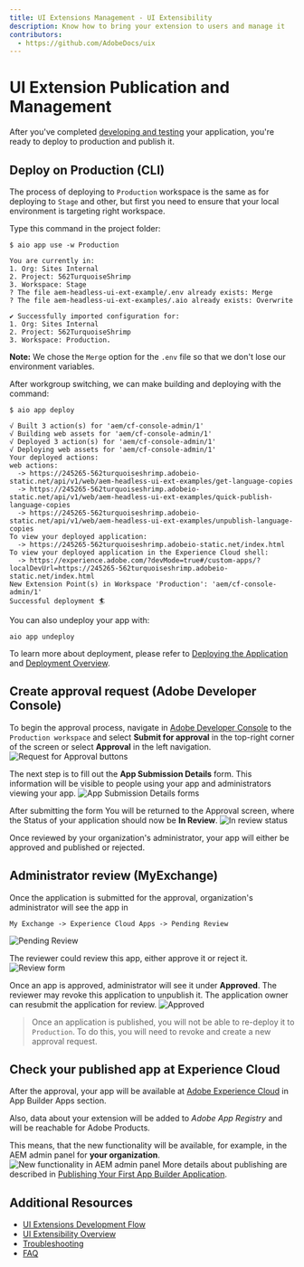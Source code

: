 ```yaml
---
title: UI Extensions Management - UI Extensibility
description: Know how to bring your extension to users and manage it
contributors:
  - https://github.com/AdobeDocs/uix
---
```

# UI Extension Publication and Management

After you've completed [developing and testing](../development-flow) your application, you're ready to deploy to production and publish it.

## Deploy on Production (CLI)

The process of deploying to `Production` workspace is the same as for deploying to `Stage` and other, but first you need to ensure that your local environment is targeting right workspace.

Type this command in the project folder:
```shell
$ aio app use -w Production

You are currently in:
1. Org: Sites Internal
2. Project: 562TurquoiseShrimp
3. Workspace: Stage
? The file aem-headless-ui-ext-example/.env already exists: Merge
? The file aem-headless-ui-ext-examples/.aio already exists: Overwrite

✔ Successfully imported configuration for:
1. Org: Sites Internal
2. Project: 562TurquoiseShrimp
3. Workspace: Production.
```
**Note:** 
We chose the `Merge` option for the `.env` file so that we don't lose our environment variables.

After workgroup switching, we can make building and deploying with the command:
```
$ aio app deploy

√ Built 3 action(s) for 'aem/cf-console-admin/1'
√ Building web assets for 'aem/cf-console-admin/1'
√ Deployed 3 action(s) for 'aem/cf-console-admin/1'
√ Deploying web assets for 'aem/cf-console-admin/1'
Your deployed actions:
web actions:
  -> https://245265-562turquoiseshrimp.adobeio-static.net/api/v1/web/aem-headless-ui-ext-examples/get-language-copies
  -> https://245265-562turquoiseshrimp.adobeio-static.net/api/v1/web/aem-headless-ui-ext-examples/quick-publish-language-copies
  -> https://245265-562turquoiseshrimp.adobeio-static.net/api/v1/web/aem-headless-ui-ext-examples/unpublish-language-copies
To view your deployed application:
  -> https://245265-562turquoiseshrimp.adobeio-static.net/index.html
To view your deployed application in the Experience Cloud shell:
  -> https://experience.adobe.com/?devMode=true#/custom-apps/?localDevUrl=https://245265-562turquoiseshrimp.adobeio-static.net/index.html
New Extension Point(s) in Workspace 'Production': 'aem/cf-console-admin/1'
Successful deployment 🏄
```

You can also undeploy your app with:
```shell script
aio app undeploy
``` 

To learn more about deployment, please refer to [Deploying the Application](https://developer.adobe.com/app-builder/docs/getting_started/first_app/#7-deploying-the-application) 
and [Deployment Overview](https://developer.adobe.com/app-builder/docs/guides/deployment/). 

## Create approval request (Adobe Developer Console)

To begin the approval process, navigate in [Adobe Developer Console](https://developer.adobe.com/console) to the `Production workspace` and select **Submit for approval** in the top-right corner of the screen or select **Approval** in the left navigation.
![Request for Approval buttons](request-for-approval-buttons.png)

The next step is to fill out the **App Submission Details** form.
This information will be visible to people using your app and administrators viewing your app.
![App Submission Details forms](app-submission-details-form.png)

After submitting the form You will be returned to the Approval screen, where the Status of your application should now be **In Review**.
![In review status](in-review.png)

Once reviewed by your organization's administrator, your app will either be approved and published or rejected.

## Administrator review (MyExchange)

Once the application is submitted for the approval, organization's administrator will see the app in 
```
My Exchange -> Experience Cloud Apps -> Pending Review
```
![Pending Review](pending-review.png)

The reviewer could review this app, either approve it or reject it.
![Review form](review-form.png)

Once an app is approved, administrator will see it under **Approved**. 
The reviewer may revoke this application to unpublish it. The application owner can resubmit the application for review.
![Approved](status-approved.png)

> Once an application is published, you will not be able to re-deploy it to `Production`. To do this, you will need to revoke and create a new approval request.

## Check your published app at Experience Cloud

After the approval, your app will be available at [Adobe Experience Cloud](https://experience.adobe.com/) in App Builder Apps section.

Also, data about your extension will be added to *Adobe App Registry* and will be reachable for Adobe Products.

This means, that the new functionality will be available, for example, in the AEM admin panel for **your organization**.
![New functionality in AEM admin panel](../development-flow/publishing-2.png)
More details about publishing are described in [Publishing Your First App Builder Application](https://developer.adobe.com/app-builder/docs/getting_started/publish_app/).

## Additional Resources

- [UI Extensions Development Flow](../development-flow)
- [UI Extensibility Overview](../../)
- [Troubleshooting](../../services/aem-cf-console-admin/debug)
- [FAQ](../overview/faq)

